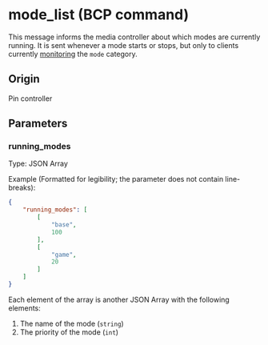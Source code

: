 
# mode_list (BCP command)
This message informs the media controller about which modes are currently running. It is sent whenever a mode starts or stops, but only to clients currently [monitoring](monitor_start.md) the `mode` category.

## Origin
Pin controller


## Parameters
### running_modes
Type: JSON Array

Example (Formatted for legibility; the parameter does not contain line-breaks):
``` json
{
    "running_modes": [
        [
            "base",
            100
        ],
        [
            "game",
            20
        ]
    ]
}
```

Each element of the array is another JSON Array with the following elements:

1. The name of the mode (`string`)
2. The priority of the mode (`int`)
